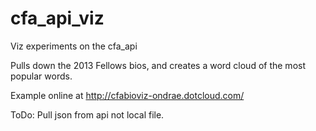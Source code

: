 cfa_api_viz
===========

Viz experiments on the cfa_api

Pulls down the 2013 Fellows bios, and creates a word cloud of the most popular words.

Example online at http://cfabioviz-ondrae.dotcloud.com/

ToDo: Pull json from api not local file.